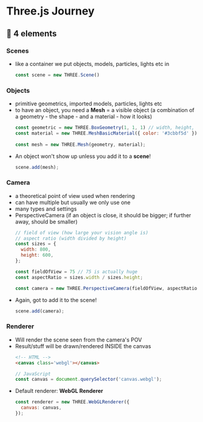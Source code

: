 # Three.js Journey

## 🧙 4 elements
### Scenes
* like a container we put objects, models, particles, lights etc in
  ```javascript
  const scene = new THREE.Scene()
  ```

### Objects 
  * primitive geometrics, imported models, particles, lights etc 
  * to have an object, you need a **Mesh** = a visible object (a combination of a geometry - the shape - and a material - how it looks)
    ```javascript
    const geometric = new THREE.BoxGeometry(1, 1, 1) // width, height, depth of box
    const material = new THREE.MeshBasicMaterial({ color: '#3cbbf5d' });
  
    const mesh = new THREE.Mesh(geometry, material);
    ```
  * An object won't show up unless you add it to a **scene**!
    ```javascript
    scene.add(mesh);
    ```

### Camera
* a theoretical point of view used when rendering
* can have multiple but usually we only use one
* many types and settings
* PerspectiveCamera (if an object is close, it should be bigger; if further away, should be smaller)
  ```javascript
  // field of view (how large your vision angle is)
  // aspect ratio (width divided by height)
  const sizes = {
    width: 800,
    height: 600,
  };

  const fieldOfView = 75 // 75 is actually huge
  const aspectRatio = sizes.width / sizes.height;

  const camera = new THREE.PerspectiveCamera(fieldOfView, aspectRatio); 
  ```
* Again, got to add it to the scene!
  ```javascript
  scene.add(camera);
  ```

### Renderer
* Will render the scene seen from the camera's POV
* Result/stuff will be drawn/rendered INSIDE the canvas
  ```html
  <!-- HTML -->
  <canvas class='webgl'></canvas>
  ```
  ```javascript
  // JavaScript
  const canvas = document.querySelector('canvas.webgl');
  ```
* Default renderer: **WebGL Renderer**
  ```javascript
  const renderer = new THREE.WebGLRenderer({
    canvas: canvas,
  });
  ```

